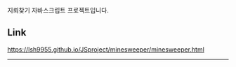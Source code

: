 지뢰찾기 자바스크립트 프로젝트입니다.

## Link

https://lsh9955.github.io/JSproject/minesweeper/minesweeper.html

---
